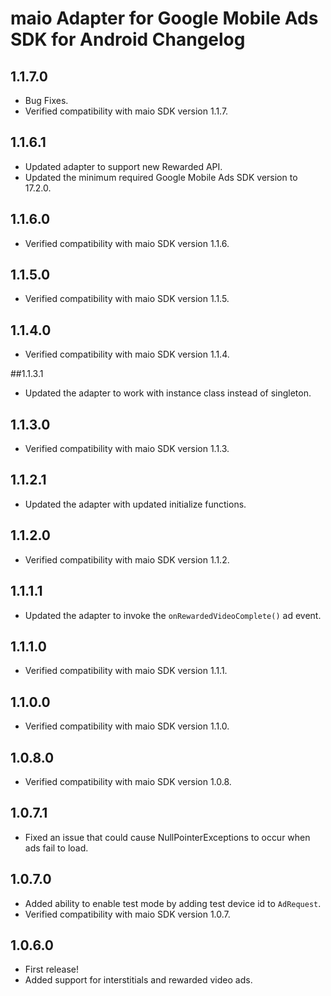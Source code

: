 # maio Adapter for Google Mobile Ads SDK for Android Changelog

## 1.1.7.0
- Bug Fixes.
- Verified compatibility with maio SDK version 1.1.7.

## 1.1.6.1
- Updated adapter to support new Rewarded API.
- Updated the minimum required Google Mobile Ads SDK version to 17.2.0.

## 1.1.6.0
- Verified compatibility with maio SDK version 1.1.6.

## 1.1.5.0
- Verified compatibility with maio SDK version 1.1.5.

## 1.1.4.0
- Verified compatibility with maio SDK version 1.1.4.

##1.1.3.1
- Updated the adapter to work with instance class instead of singleton.

## 1.1.3.0
- Verified compatibility with maio SDK version 1.1.3.

## 1.1.2.1
- Updated the adapter with updated initialize functions.

## 1.1.2.0
- Verified compatibility with maio SDK version 1.1.2.

## 1.1.1.1
- Updated the adapter to invoke the `onRewardedVideoComplete()` ad event.

## 1.1.1.0
- Verified compatibility with maio SDK version 1.1.1.

## 1.1.0.0
- Verified compatibility with maio SDK version 1.1.0.

## 1.0.8.0
- Verified compatibility with maio SDK version 1.0.8.

## 1.0.7.1
- Fixed an issue that could cause NullPointerExceptions to occur when ads fail
  to load.

## 1.0.7.0
- Added ability to enable test mode by adding test device id to `AdRequest`.
- Verified compatibility with maio SDK version 1.0.7.

## 1.0.6.0
- First release!
- Added support for interstitials and rewarded video ads.
